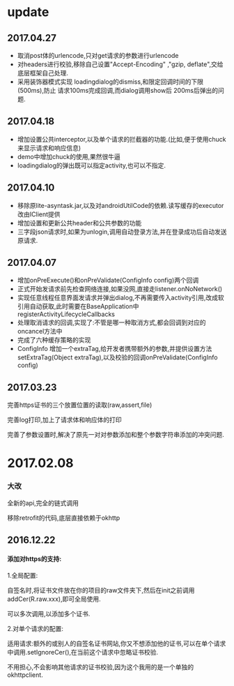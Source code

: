 

# update

## 2017.04.27

* 取消post体的urlencode,只对get请求的参数进行urlencode
* 对headers进行校验,移除自己设置"Accept-Encoding" ,"gzip, deflate",交给底层框架自己处理.
* 采用装饰器模式实现 loadingdialog的dismiss,和限定回调时间的下限(500ms),防止 请求100ms完成回调,而dialog调用show后 200ms后弹出的问题.

## 2017.04.18
* 增加设置公共interceptor,以及单个请求的拦截器的功能.(比如,便于使用chuck来显示请求和响应信息)
* demo中增加chuck的使用,果然很牛逼
* loadingdialog的弹出既可以指定activity,也可以不指定.

## 2017.04.10
* 移除原lite-asyntask.jar,以及对androidUtilCode的依赖.读写缓存的executor改由IClient提供
* 增加设置和更新公共header和公共参数的功能
* 三字段json请求时,如果为unlogin,调用自动登录方法,并在登录成功后自动发送原请求.


## 2017.04.07
* 增加onPreExecute()和onPreValidate(ConfigInfo config)两个回调
* 正式开始发请求前先检查网络连接,如果没网,直接走listener.onNoNetwork()
* 实现任意线程任意界面发请求并弹出dialog,不再需要传入activity引用,改成软引用自动获取,此时需要在BaseApplication中registerActivityLifecycleCallbacks
* 处理取消请求的回调,实现了:不管是哪一种取消方式,都会回调到对应的oncancel方法中
* 完成了六种缓存策略的实现
* ConfigInfo 增加一个extraTag,给开发者携带额外的参数,并提供设置方法setExtraTag(Object extraTag),以及校验的回调onPreValidate(ConfigInfo config)



## 2017.03.23

完善https证书的三个放置位置的读取(raw,assert,file)

完善log打印,加上了请求体和响应体的打印

完善了参数设置时,解决了原先一对对参数添加和整个参数字符串添加的冲突问题.



# 2017.02.08

### 大改

全新的api,完全的链式调用

移除retrofit的代码,底层直接依赖于okhttp

## 2016.12.22

#### 添加对https的支持:

1.全局配置:

自签名时,将证书文件放在你的项目的raw文件夹下,然后在init之前调用addCer(R.raw.xxx),即可全局使用.

可以多次调用,以添加多个证书.

2.对单个请求的配置:

适用请求:额外的或别人的自签名证书网站,你又不想添加他的证书,可以在单个请求中调用.setIgnoreCer(),在当前这个请求中忽略证书校验.  

不用担心,不会影响其他请求的证书校验,因为这个我用的是一个单独的okhttpclient.

